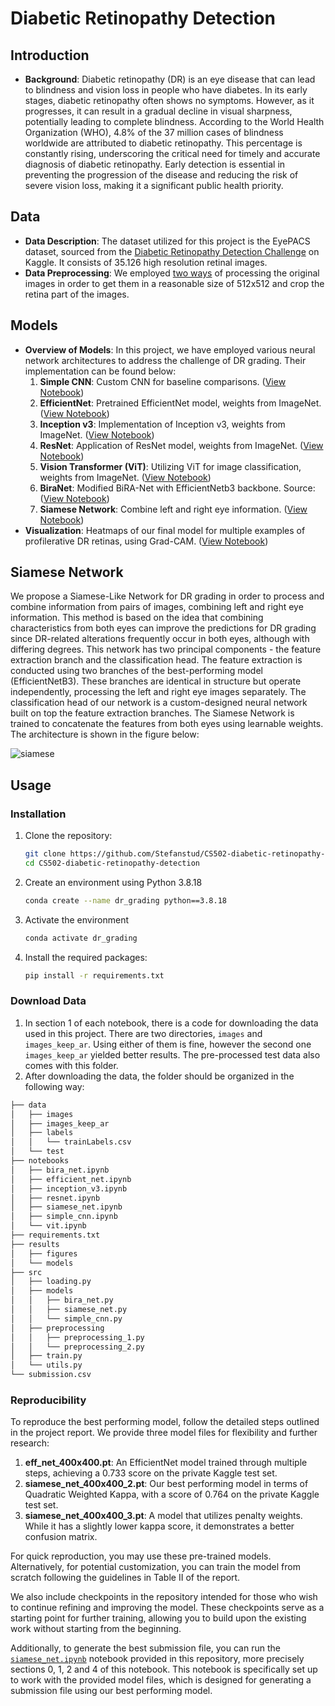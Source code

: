 # Diabetic Retinopathy Detection

## Introduction
- **Background**: Diabetic retinopathy (DR) is an eye disease that can lead to blindness and vision loss in people who have diabetes. In its early stages, diabetic retinopathy often shows no symptoms. However, as it progresses, it can result in a gradual decline in visual sharpness, potentially leading to complete blindness. According to the World Health Organization (WHO), 4.8% of the 37 million cases of blindness worldwide are attributed to diabetic retinopathy. This percentage is constantly rising, underscoring the critical need for timely and accurate diagnosis of diabetic retinopathy. Early detection is essential in preventing the progression of the disease and reducing the risk of severe vision loss, making it a significant public health priority.

## Data
- **Data Description**: The dataset utilized for this project is the EyePACS dataset, sourced from the [Diabetic Retinopathy Detection Challenge](https://www.kaggle.com/competitions/diabetic-retinopathy-detection/data) on Kaggle. It consists of 35.126 high resolution retinal images.
- **Data Preprocessing**: We employed [two ways](https://github.com/Stefanstud/CS502-diabetic-retinopathy-detection/tree/main/src/preprocessing) of processing the original images in order to get them in a reasonable size of 512x512 and crop the retina part of the images.

## Models
- **Overview of Models**: In this project, we have employed various neural network architectures to address the challenge of DR grading. Their implementation can be found below:
  1. **Simple CNN**: Custom CNN for baseline comparisons. ([View Notebook](https://github.com/Stefanstud/diabetic-retinopathy-detection/blob/main/notebooks/simple_cnn.ipynb))
  2. **EfficientNet**: Pretrained EfficientNet model, weights from ImageNet. ([View Notebook](https://github.com/Stefanstud/diabetic-retinopathy-detection/blob/main/notebooks/efficient_net.ipynb))
  3. **Inception v3**: Implementation of Inception v3, weights from ImageNet. ([View Notebook](https://github.com/Stefanstud/diabetic-retinopathy-detection/blob/main/notebooks/inception_v3.ipynb))
  4. **ResNet**: Application of ResNet model, weights from ImageNet. ([View Notebook](https://github.com/Stefanstud/diabetic-retinopathy-detection/blob/main/notebooks/resnet.ipynb))
  5. **Vision Transformer (ViT)**: Utilizing ViT for image classification, weights from ImageNet. ([View Notebook](https://github.com/Stefanstud/diabetic-retinopathy-detection/blob/main/notebooks/vit.ipynb))
  6. **BiraNet**: Modified BiRA-Net with EfficientNetb3 backbone. Source: ([View Notebook](https://github.com/Stefanstud/diabetic-retinopathy-detection/blob/main/notebooks/bira_net.ipynb))
  7. **Siamese Network**: Combine left and right eye information. ([View Notebook](https://github.com/Stefanstud/diabetic-retinopathy-detection/blob/main/notebooks/siamese_net.ipynb))
- **Visualization**: Heatmaps of our final model for multiple examples of profilerative DR retinas, using Grad-CAM. ([View Notebook](https://github.com/Stefanstud/diabetic-retinopathy-detection/blob/main/notebooks/grad-CAM.ipynb))

## Siamese Network
We propose a Siamese-Like Network for DR grading in order to process and combine information from pairs of images, combining left and right eye information. This method is based on the idea that combining characteristics from both eyes can improve the predictions for DR grading since DR-related alterations frequently occur in both eyes, although with differing degrees. This network has two principal components - the feature extraction branch and the classification head. The feature extraction is conducted using two branches of the best-performing model (EfficientNetB3). These branches are identical in structure but operate independently, processing the left and right eye images separately. The classification head of our network is a custom-designed neural network built on top the feature extraction branches. The Siamese Network is trained to concatenate the features from both eyes using learnable weights. The architecture is shown in the figure below:

![siamese](https://github.com/Stefanstud/CS502-diabetic-retinopathy-detection/assets/58995762/a6416c0f-5548-4be8-867d-ffdde9ce9b26)


## Usage

### Installation
1. Clone the repository:
   ```bash
   git clone https://github.com/Stefanstud/CS502-diabetic-retinopathy-detection.git
   cd CS502-diabetic-retinopathy-detection
2. Create an environment using Python 3.8.18
   ```bash
   conda create --name dr_grading python==3.8.18
4. Activate the environment
   ```bash
   conda activate dr_grading
6. Install the required packages:
   ``` bash
   pip install -r requirements.txt
   
### Download Data
1. In section 1 of each notebook, there is a code for downloading the data used in this project. There are two directories, `images` and `images_keep_ar`. Using either of them is fine, however the second one `images_keep_ar` yielded better results. The pre-processed test data also comes with this folder.
2. After downloading the data, the folder should be organized in the following way:
``` bash
├── data
│   ├── images
│   ├── images_keep_ar
│   ├── labels
│   │   └── trainLabels.csv
│   └── test
├── notebooks
│   ├── bira_net.ipynb
│   ├── efficient_net.ipynb
│   ├── inception_v3.ipynb
│   ├── resnet.ipynb
│   ├── siamese_net.ipynb
│   ├── simple_cnn.ipynb
│   └── vit.ipynb
├── requirements.txt
├── results
│   ├── figures
│   └── models     
├── src
│   ├── loading.py
│   ├── models
│   │   ├── bira_net.py
│   │   ├── siamese_net.py
│   │   └── simple_cnn.py
│   ├── preprocessing
│   │   ├── preprocessing_1.py
│   │   └── preprocessing_2.py
│   ├── train.py
│   └── utils.py
└── submission.csv
```
### Reproducibility

To reproduce the best performing model, follow the detailed steps outlined in the project report. We provide three model files for flexibility and further research:

1. **eff_net_400x400.pt**: An EfficientNet model trained through multiple steps, achieving a 0.733 score on the private Kaggle test set.
2. **siamese_net_400x400_2.pt**: Our best performing model in terms of Quadratic Weighted Kappa, with a score of 0.764 on the private Kaggle test set.
3. **siamese_net_400x400_3.pt**: A model that utilizes penalty weights. While it has a slightly lower kappa score, it demonstrates a better confusion matrix.

For quick reproduction, you may use these pre-trained models. Alternatively, for potential customization, you can train the model from scratch following the guidelines in Table II of the report.

We also include checkpoints in the repository intended for those who wish to continue refining and improving the model. These checkpoints serve as a starting point for further training, allowing you to build upon the existing work without starting from the beginning.

Additionally, to generate the best submission file, you can run the [`siamese_net.ipynb`](https://github.com/Stefanstud/diabetic-retinopathy-detection/blob/main/notebooks/siamese_net.ipynb) notebook provided in this repository, more precisely sections 0, 1, 2 and 4 of this notebook. This notebook is specifically set up to work with the provided model files, which is designed for generating a submission file using our best performing model.

